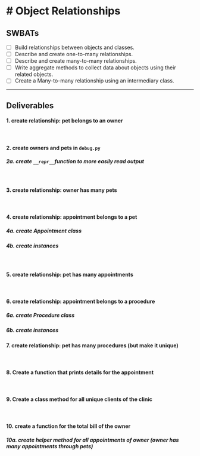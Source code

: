 # # Object Relationships

## SWBATs
- [ ] Build relationships between objects and classes.
- [ ] Describe and create one-to-many relationships.
- [ ] Describe and create many-to-many relationships.
- [ ] Write aggregate methods to collect data about objects using their related objects.
- [ ] Create a Many-to-many relationship using an intermediary class.

---

## Deliverables

#### 1. create relationship: pet belongs to an owner
<br />

#### 2. create owners and pets in `debug.py`
##### 2a. create `__repr__`function to more easily read output
<br />

#### 3. create relationship: owner has many pets
<br />

#### 4. create relationship: appointment belongs to a pet
##### 4a. create Appointment class
##### 4b. create instances
<br />

#### 5. create relationship: pet has many appointments
<br />

#### 6. create relationship: appointment belongs to a procedure
##### 6a. create Procedure class
##### 6b. create instances


#### 7. create relationship: pet has many procedures (but make it unique)
<br />

#### 8. Create a function that prints details for the appointment 
<br />

#### 9. Create a class method for all unique clients of the clinic
<br />

#### 10. create a function for the total bill of the owner
##### 10a. create helper method for all appointments of owner (owner has many appointments through pets)